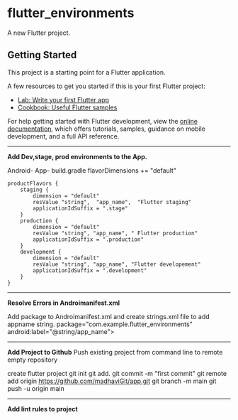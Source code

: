 # flutter_environments

A new Flutter project.

## Getting Started

This project is a starting point for a Flutter application.

A few resources to get you started if this is your first Flutter project:

- [Lab: Write your first Flutter app](https://docs.flutter.dev/get-started/codelab)
- [Cookbook: Useful Flutter samples](https://docs.flutter.dev/cookbook)

For help getting started with Flutter development, view the
[online documentation](https://docs.flutter.dev/), which offers tutorials,
samples, guidance on mobile development, and a full API reference.

---------------------------------------------------------------------
**Add Dev,stage, prod environments to the App.** 

Android- App- build.gradle
flavorDimensions += "default"

    productFlavors {
        staging {
            dimension = "default"
            resValue "string",  "app_name",  "Flutter staging"
            applicationIdSuffix = ".stage"
        }
        production {
            dimension = "default"
            resValue "string", "app_name", " Flutter production"
            applicationIdSuffix = ".production"
        }
        development {
            dimension = "default"
            resValue "string", "app_name", "Flutter developement"
            applicationIdSuffix = ".development"
        }
    }
---------------------------------------------------------------------------------------
**Resolve Errors in Androimanifest.xml**

Add package to Androimanifest.xml and create strings.xml file to add appname string.
package="com.example.flutter_environments"
android:label="@string/app_name">

-----------------------------------------------------------------------------------------

**Add Project to Github** Push existing project from command line to remote empty repository

create flutter project
git init
git add.
git commit -m "first commit"
git remote add origin https://github.com/madhaviGit/app.git
git branch -m main
git push -u origin main

------------------------------------------------------------------------------------------

**Add lint rules to project**


